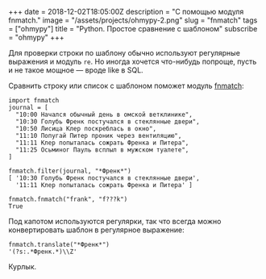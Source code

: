 +++
date = 2018-12-02T18:05:00Z
description = "С помощью модуля fnmatch."
image = "/assets/projects/ohmypy-2.png"
slug = "fnmatch"
tags = ["ohmypy"]
title = "Python. Простое сравнение с шаблоном"
subscribe = "ohmypy"
+++

Для проверки строки по шаблону обычно используют регулярные выражения и модуль `re`. Но иногда хочется что-нибудь попроще, пусть и не такое мощное — вроде like в SQL.

Сравнить строку или список с шаблоном поможет модуль [fnmatch](https://devdocs.io/python~3.7/library/fnmatch):

```
import fnmatch
journal = [
  "10:00 Начался обычный день в омской ветклинике",
  "10:30 Голубь Френк постучался в стеклянные двери",
  "10:50 Лисица Клер поскреблась в окно",
  "11:10 Попугай Питер проник через вентиляцию",
  "11:11 Клер попыталась сожрать Френка и Питера",
  "11:25 Осьминог Пауль всплыл в мужском туалете",
]

fnmatch.filter(journal, "*Френк*")
[ '10:30 Голубь Френк постучался в стеклянные двери',
  '11:11 Клер попыталась сожрать Френка и Питера' ]

fnmatch.fnmatch("frank", "f???k")
True
```

Под капотом используются регулярки, так что всегда можно конвертировать шаблон в регулярное выражение:

```
fnmatch.translate("*Френк*")
'(?s:.*Френк.*)\\Z'
```

Курлык.
